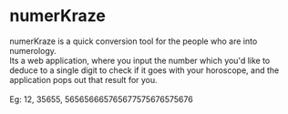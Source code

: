 # numerKraze

numerKraze is a quick conversion tool for the people who are into numerology. <br/>Its a web application, where you input the number which you'd like to deduce to a single digit to check if it goes with your horoscope, and the application pops out that result for you.
<br/><br/>Eg: 12, 35655, 565656665765677575676575676
